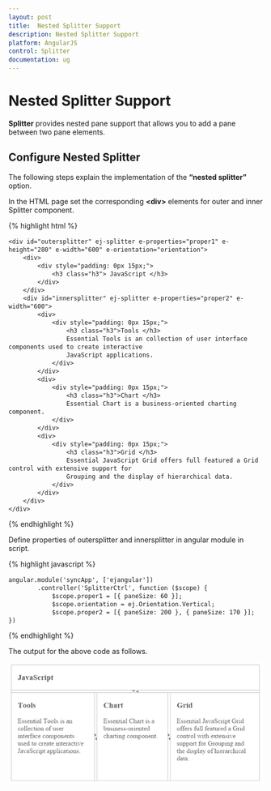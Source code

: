 ```yaml
---
layout: post
title:  Nested Splitter Support
description: Nested Splitter Support
platform: AngularJS
control: Splitter
documentation: ug
---
```


# Nested Splitter Support

**Splitter** provides nested pane support that allows you to add a pane between two pane elements.

## Configure Nested Splitter

The following steps explain the implementation of the **“nested splitter”** option.

In the HTML page set the corresponding **&lt;div&gt;** elements for outer and inner Splitter component.

{% highlight html %}

    <div id="outersplitter" ej-splitter e-properties="proper1" e-height="280" e-width="600" e-orientation="orientation">
        <div>
            <div style="padding: 0px 15px;">
                <h3 class="h3"> JavaScript </h3>
            </div>
        </div>
        <div id="innersplitter" ej-splitter e-properties="proper2" e-width="600">
            <div>
                <div style="padding: 0px 15px;">
                    <h3 class="h3">Tools </h3>
                    Essential Tools is an collection of user interface components used to create interactive
                    JavaScript applications.
                </div>
            </div>
            <div>
                <div style="padding: 0px 15px;">
                    <h3 class="h3">Chart </h3>
                    Essential Chart is a business-oriented charting component.
                </div>
            </div>
            <div>
                <div style="padding: 0px 15px;">
                    <h3 class="h3">Grid </h3>
                    Essential JavaScript Grid offers full featured a Grid control with extensive support for
                    Grouping and the display of hierarchical data.
                </div>
            </div>
        </div>
    </div>

{% endhighlight %}

Define properties of outersplitter and innersplitter in angular module in script.

{% highlight javascript %}

    angular.module('syncApp', ['ejangular'])
            .controller('SplitterCtrl', function ($scope) {
                $scope.proper1 = [{ paneSize: 60 }];
                $scope.orientation = ej.Orientation.Vertical;
                $scope.proper2 = [{ paneSize: 200 }, { paneSize: 170 }];
    })

{% endhighlight %}

The output for the above code as follows.

![](Nested-Splitter-Support_images\Nested-Splitter-Support_img1.png) 